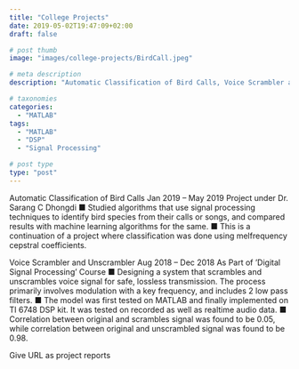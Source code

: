 ```yaml
---
title: "College Projects"
date: 2019-05-02T19:47:09+02:00
draft: false

# post thumb
image: "images/college-projects/BirdCall.jpeg"

# meta description
description: "Automatic Classification of Bird Calls, Voice Scrambler and Unscrambler"

# taxonomies
categories: 
  - "MATLAB"
tags:
  - "MATLAB"
  - "DSP"
  - "Signal Processing"

# post type
type: "post"
---
```


Automatic Classification of Bird Calls Jan 2019 – May 2019 Project under Dr. Sarang C Dhongdi
■ Studied algorithms that use signal processing techniques to identify bird species from their calls or songs, and compared results with machine learning algorithms for the same.
■ This is a continuation of a project where classification was done using mel­frequency cepstral coefficients.

Voice Scrambler and Unscrambler Aug 2018 – Dec 2018 As Part of ’Digital Signal Processing’ Course
■ Designing a system that scrambles and unscrambles voice signal for safe, loss­less transmission. The process primarily involves modulation with a key frequency, and includes 2 low pass filters.
■ The model was first tested on MATLAB and finally implemented on TI 6748 DSP kit. It was tested on recorded as well as real­time audio data.
■ Correlation between original and scrambles signal was found to be 0.05, while correlation between original and unscrambled signal was found to be 0.98.

Give URL as project reports

